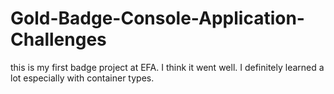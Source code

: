 # Gold-Badge-Console-Application-Challenges
this is my first badge project at EFA.  I think it went well. I definitely learned a lot especially with container types.  

